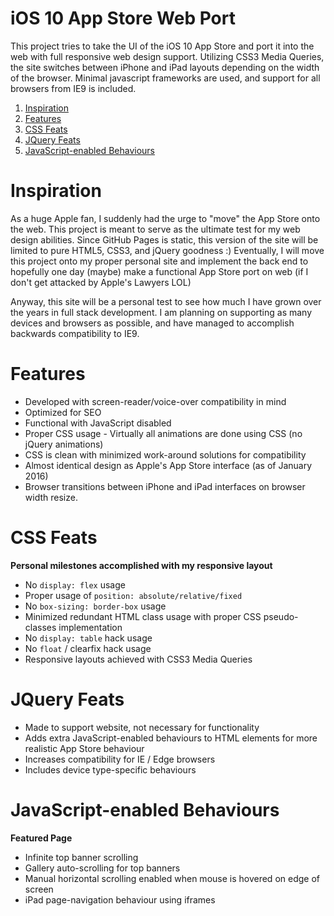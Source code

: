 iOS 10 App Store Web Port
===============

This project tries to take the UI of the iOS 10 App Store and port it into the web with full responsive web design support. Utilizing CSS3 Media Queries, the site switches between iPhone and iPad layouts depending on the width of the browser. Minimal javascript frameworks are used, and support for all browsers from IE9 is included.

1. [Inspiration](#inspiration)
1. [Features](#features)
1. [CSS Feats](#css-feats)
1. [JQuery Feats](#jquery-feats)
1. [JavaScript-enabled Behaviours](#javascript-enabled-behaviours)

# Inspiration

As a huge Apple fan, I suddenly had the urge to "move" the App Store onto the web. This project is meant to serve as the ultimate test for my web design abilities. Since GitHub Pages is static, this version of the site will be limited to pure HTML5, CSS3, and jQuery goodness :) Eventually, I will move this project onto my proper personal site and implement
the back end to hopefully one day (maybe) make a functional App Store port on web (if I don't get attacked by Apple's Lawyers LOL)

Anyway, this site will be a personal test to see how much I have grown over the years in full stack development. I am planning on supporting as many devices and browsers as possible, and have managed to accomplish backwards compatibility to IE9.

# Features
* Developed with screen-reader/voice-over compatibility in mind
* Optimized for SEO
* Functional with JavaScript disabled
* Proper CSS usage - Virtually all animations are done using CSS (no jQuery animations)
* CSS is clean with minimized work-around solutions for compatibility
* Almost identical design as Apple's App Store interface (as of January 2016)
* Browser transitions between iPhone and iPad interfaces on browser width resize.

# CSS Feats
**Personal milestones accomplished with my responsive layout**
* No `display: flex` usage
* Proper usage of `position: absolute/relative/fixed`
* No `box-sizing: border-box` usage
* Minimized redundant HTML class usage with proper CSS pseudo-classes implementation
* No `display: table` hack usage
* No `float` / clearfix hack usage
* Responsive layouts achieved with CSS3 Media Queries

# JQuery Feats
* Made to support website, not necessary for functionality
* Adds extra JavaScript-enabled behaviours to HTML elements for more realistic App Store behaviour
* Increases compatibility for IE / Edge browsers
* Includes device type-specific behaviours

# JavaScript-enabled Behaviours
**Featured Page**
* Infinite top banner scrolling
* Gallery auto-scrolling for top banners
* Manual horizontal scrolling enabled when mouse is hovered on edge of screen
* iPad page-navigation behaviour using iframes
